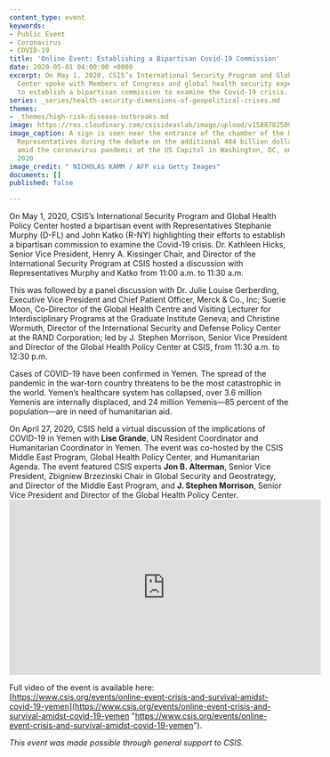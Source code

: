 ```yaml
---
content_type: event
keywords:
- Public Event
- Coronavirus
- COVID-19
title: 'Online Event: Establishing a Bipartisan Covid-19 Commission'
date: 2020-05-01 04:00:00 +0000
excerpt: On May 1, 2020, CSIS’s International Security Program and Global Health Policy
  Center spoke with Members of Congress and global health security experts about efforts
  to establish a bipartisan commission to examine the Covid-19 crisis.
series: _series/health-security-dimensions-of-geopolitical-crises.md
themes:
- _themes/high-risk-disease-outbreaks.md
image: https://res.cloudinary.com/csisideaslab/image/upload/v1588782509/health-commission/GettyImages-1210802291_czdwd2.jpg
image_caption: A sign is seen near the entrance of the chamber of the US House of
  Representatives during the debate on the additional 484 billion dollar relief package
  amid the coronavirus pandemic at the US Capitol in Washington, DC, on April 23,
  2020
image_credit: " NICHOLAS KAMM / AFP via Getty Images"
documents: []
published: false

---
```

On May 1, 2020, CSIS’s International Security Program and Global Health Policy Center hosted a bipartisan event with Representatives Stephanie Murphy (D-FL) and John Katko (R-NY) highlighting their efforts to establish a bipartisan commission to examine the Covid-19 crisis. Dr. Kathleen Hicks, Senior Vice President, Henry A. Kissinger Chair, and Director of the International Security Program at CSIS hosted a discussion with Representatives Murphy and Katko from 11:00 a.m. to 11:30 a.m.

This was followed by a panel discussion with Dr. Julie Louise Gerberding, Executive Vice President and Chief Patient Officer, Merck & Co., Inc; Suerie Moon, Co-Director of the Global Health Centre and Visiting Lecturer for Interdisciplinary Programs at the Graduate Institute Geneva; and Christine Wormuth, Director of the International Security and Defense Policy Center at the RAND Corporation; led by J. Stephen Morrison, Senior Vice President and Director of the Global Health Policy Center at CSIS, from 11:30 a.m. to 12:30 p.m.

Cases of COVID-19 have been confirmed in Yemen. The spread of the pandemic in the war-torn country threatens to be the most catastrophic in the world. Yemen’s healthcare system has collapsed, over 3.6 million Yemenis are internally displaced, and 24 million Yemenis—85 percent of the population—are in need of humanitarian aid.

On April 27, 2020, CSIS held a virtual discussion of the implications of COVID-19 in Yemen with **Lise Grande**, UN Resident Coordinator and Humanitarian Coordinator in Yemen. The event was co-hosted by the CSIS Middle East Program, Global Health Policy Center, and Humanitarian Agenda. The event featured CSIS experts **Jon B. Alterman**, Senior Vice President, Zbigniew Brzezinski Chair in Global Security and Geostrategy, and Director of the Middle East Program, and **J. Stephen Morrison**, Senior Vice President and Director of the Global Health Policy Center.<iframe width="560" height="315" src="https://www.youtube.com/embed/ItMMk5uqFZc" frameborder="0" allow="accelerometer; autoplay; encrypted-media; gyroscope; picture-in-picture" allowfullscreen></iframe>

Full video of the event is available here: [https://www.csis.org/events/online-event-crisis-and-survival-amidst-covid-19-yemen](https://www.csis.org/events/online-event-crisis-and-survival-amidst-covid-19-yemen "https://www.csis.org/events/online-event-crisis-and-survival-amidst-covid-19-yemen").

_This event was made possible through general support to CSIS._